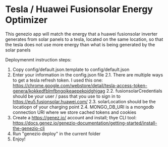 # Tesla / Huawei Fusionsolar Energy Optimizer

This genezio app will match the energy that a huawei fusionsolar inverter generates from solar panels to a tesla, located on the same location, so that the tesla does not use more energy than what is being generated by the solar panels

Deploymenmt instruction steps:

1. Copy config/default.json.template to config/default.json
2. Enter your information in the config.json file
2.1. There are multiple ways to get a tesla refresh token. I used this one: https://chrome.google.com/webstore/detail/tesla-access-token-genera/kokkedfblmfbngojkeaepekpidghjgag
2.2. fusionsolarCredentials should be your user / pass that you use to sign in to https://eu5.fusionsolar.huawei.com/
2.3. solarLocation should be the locatiopn of your charging point
2.4. MONGO_DB_URI is a mongodb connection URI where  we store cached tokens and cookies
3. Create a https://genez.io/ account and install; thye CLI tool: https://docs.genez.io/genezio-documentation/getting-started/install-the-genezio-cli
4. Run "genezio deploy" in the current folder
5. Enjoy!
